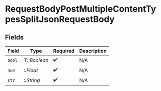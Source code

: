 # RequestBodyPostMultipleContentTypesSplitJsonRequestBody


## Fields

| Field              | Type               | Required           | Description        |
| ------------------ | ------------------ | ------------------ | ------------------ |
| `bool`             | *T::Boolean*       | :heavy_check_mark: | N/A                |
| `num`              | *::Float*          | :heavy_check_mark: | N/A                |
| `str_`             | *::String*         | :heavy_check_mark: | N/A                |